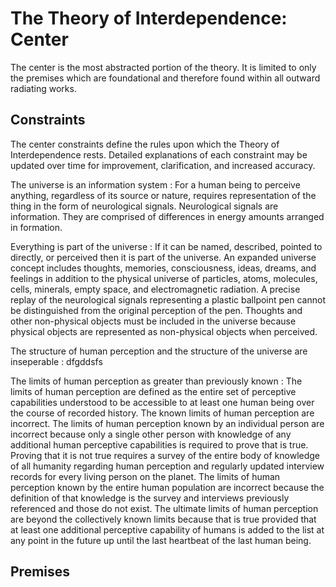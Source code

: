 # The Theory of Interdependence: Center
The center is the most abstracted portion of the theory. It is limited to only the premises which are foundational and therefore found within all outward radiating works.

## Constraints
The center constraints define the rules upon which the Theory of Interdependence rests. Detailed explanations of each constraint may be updated over time for improvement, clarification, and increased accuracy.

The universe is an information system
: For a human being to perceive anything, regardless of its source or nature, requires representation of the thing in the form of neurological signals. Neurological signals are information. They are comprised of differences in energy amounts arranged in formation.

Everything is part of the universe
: If it can be named, described, pointed to directly, or perceived then it is part of the universe. An expanded universe concept includes thoughts, memories, consciousness, ideas, dreams, and feelings in addition to the physical universe of particles, atoms, molecules, cells, minerals, empty space, and electromagnetic radiation. A precise replay of the neurological signals representing a plastic ballpoint pen cannot be distinguished from the original perception of the pen. Thoughts and other non-physical objects must be included in the universe because physical objects are represented as non-physical objects when perceived.

The structure of human perception and the structure of the universe are inseperable
: dfgddsfs

The limits of human perception as greater than previously known
: The limits of human perception are defined as the entire set of perceptive capabilities understood to be accessible to at least one human being over the course of recorded history. The known limits of human perception are incorrect. The limits of human perception known by an individual person are incorrect because only a single other person with knowledge of any additional human perceptive capabilities is required to prove that is true. Proving that it is not true requires a survey of the entire body of knowledge of all humanity regarding human perception and regularly updated interview records for every living person on the planet. The limits of human perception known by the entire human population are incorrect because the definition of that knowledge is the survey and interviews previously referenced and those do not exist. The ultimate limits of human perception are beyond the collectively known limits because that is true provided that at least one additional perceptive capability of humans is added to the list at any point in the future up until the last heartbeat of the last human being.

## Premises

